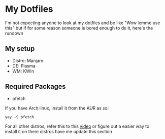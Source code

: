# My Dotfiles
I'm not expecting anyone to look at my dotfiles and be like "Wow lemme use this" but if for some reason someone is bored enough to do it, here's the rundown 
## My setup 
- Distro: Manjaro
- DE: Plasma
- WM: KWIn
## Required Packages
- pfetch

If you have Arch linux, install it from the AUR as so:
```
yay -S pfetch
```
For all other distros, refer this to this [video][pfetch] or figure out a easier way to install it on there distros have me update this section

[pfetch]: https://www.youtube.com/watch?v=CoCvELLeCOo
